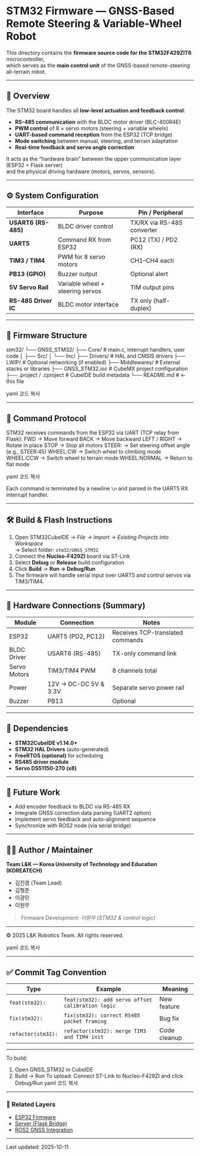 # STM32 Firmware — GNSS-Based Remote Steering & Variable-Wheel Robot

This directory contains the **firmware source code for the STM32F429ZIT6** microcontroller,  
which serves as the **main control unit** of the GNSS-based remote-steering all-terrain robot.

---

## 🧠 Overview

The STM32 board handles all **low-level actuation and feedback control**:
- **RS-485 communication** with the BLDC motor driver (BLC-400R4E)
- **PWM control** of 8 × servo motors (steering + variable wheels)
- **UART-based command reception** from the ESP32 (TCP bridge)
- **Mode switching** between manual, steering, and terrain adaptation
- **Real-time feedback and servo angle correction**

It acts as the “hardware brain” between the upper communication layer (ESP32 + Flask server)  
and the physical driving hardware (motors, servos, sensors).

---

## ⚙️ System Configuration

| Interface | Purpose | Pin / Peripheral |
|------------|----------|------------------|
| **USART6 (RS-485)** | BLDC driver control | TX/RX via RS-485 converter |
| **UART5** | Command RX from ESP32 | PC12 (TX) / PD2 (RX) |
| **TIM3 / TIM4** | PWM for 8 servo motors | CH1–CH4 each |
| **PB13 (GPIO)** | Buzzer output | Optional alert |
| **5V Servo Rail** | Variable wheel + steering servos | TIM output pins |
| **RS-485 Driver IC** | BLDC motor interface | TX only (half-duplex) |

---

## 🧩 Firmware Structure

stm32/
└── GNSS_STM32/
├── Core/ # main.c, interrupt handlers, user code
│ ├── Src/
│ └── Inc/
├── Drivers/ # HAL and CMSIS drivers
├── LWIP/ # Optional networking (if enabled)
├── Middlewares/ # External stacks or libraries
├── GNSS_STM32.ioc # CubeMX project configuration
├── .project / .cproject # CubeIDE build metadata
└── README.md # ← this file

yaml
코드 복사

---

## 🧾 Command Protocol

STM32 receives commands from the ESP32 via UART (TCP relay from Flask):
FWD → Move forward
BACK → Move backward
LEFT / RIGHT → Rotate in place
STOP → Stop all motors
STEER:<deg> → Set steering offset angle (e.g., STEER:45)
WHEEL:CW → Switch wheel to climbing mode
WHEEL:CCW → Switch wheel to terrain mode
WHEEL:NORMAL → Return to flat mode

yaml
코드 복사

Each command is terminated by a newline `\n` and parsed in the UART5 RX interrupt handler.

---

## 🛠️ Build & Flash Instructions

1. Open STM32CubeIDE → *File → Import → Existing Projects into Workspace*  
   → Select folder: `stm32/GNSS_STM32`
2. Connect the **Nucleo-F429ZI** board via ST-Link
3. Select **Debug** or **Release** build configuration
4. Click **Build** → **Run → Debug/Run**
5. The firmware will handle serial input over UART5 and control servos via TIM3/TIM4.

---

## 🔌 Hardware Connections (Summary)

| Module | Connection | Notes |
|--------|-------------|-------|
| ESP32 | UART5 (PD2, PC12) | Receives TCP-translated commands |
| BLDC Driver | USART6 (RS-485) | TX-only command link |
| Servo Motors | TIM3/TIM4 PWM | 8 channels total |
| Power | 12V → DC-DC 5V & 3.3V | Separate servo power rail |
| Buzzer | PB13 | Optional |

---

## 🧱 Dependencies

- **STM32CubeIDE v1.14.0+**
- **STM32 HAL Drivers** (auto-generated)
- **FreeRTOS (optional)** for scheduling
- **RS485 driver module**
- **Servo DS51150-270 (x8)**

---

## 🧩 Future Work

- Add encoder feedback to BLDC via RS-485 RX  
- Integrate GNSS correction data parsing (UART2 option)  
- Implement servo feedback and auto-alignment sequence  
- Synchronize with ROS2 node (via serial bridge)

---

## 👨‍💻 Author / Maintainer

**Team L&K — Korea University of Technology and Education (KOREATECH)**  
- 김진겸 (Team Lead)  
- 김형준  
- 이광민  
- 이원무  

> Firmware Development: *이원무 (STM32 & control logic)*

---

© 2025 L&K Robotics Team. All rights reserved.

yaml
코드 복사

---

## ✅ Commit Tag Convention
| Type | Example | Meaning |
|-------|----------|---------|
| `feat(stm32):` | `feat(stm32): add servo offset calibration logic` | New feature |
| `fix(stm32):` | `fix(stm32): correct RS485 packet framing` | Bug fix |
| `refactor(stm32):` | `refactor(stm32): merge TIM3 and TIM4 init` | Code cleanup |

---

To build:
1. Open GNSS_STM32 in CubeIDE
2. Build → Run
To upload:
Connect ST-Link to Nucleo-F429ZI and click Debug/Run
yaml
코드 복사

---

### 🔗 Related Layers
- [ESP32 Firmware](../esp32/)
- [Server (Flask Bridge)](../server/)
- [ROS2 GNSS Integration](../ros2/)

---

Last updated: 2025-10-11
